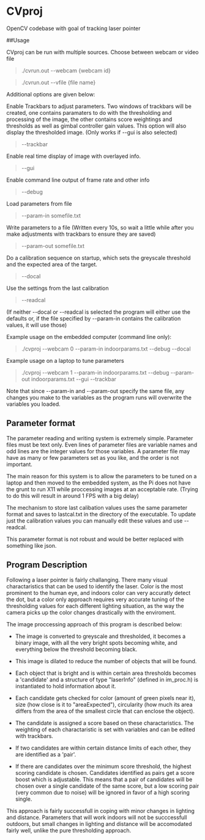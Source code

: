 # CVproj
OpenCV codebase with goal of tracking laser pointer

##Usage

CVproj can be run with multiple sources. Choose between webcam or video file

> ./cvrun.out --webcam {webcam id} 

> ./cvrun.out --vfile {file name}

Additional options are given below:

Enable Trackbars to adjust parameters. Two windows of trackbars will be
created, one contains paramaters to do with the thresholding and processing of
the image, the other contains score weightings and thresholds as well as gimbal
controller gain values. This option will also display the thresholded image.
(Only works if --gui is also selected)

> --trackbar

Enable real time display of image with overlayed info.

> --gui

Enable command line output of frame rate and other info

> --debug

Load parameters from file

> --param-in somefile.txt

Write parameters to a file (Written every 10s, so wait a little while after you
make adjustments with trackbars to ensure they are saved)

> --param-out somefile.txt

Do a calibration sequence on startup, which sets the greyscale threshold and
the expected area of the target.

> --docal

Use the settings from the last calibration

> --readcal

(If neither --docal or --readcal is selected the program will either use the
defaults or, if the file specified by --param-in contains the calibration
values, it will use those)

Example usage on the embedded computer (command line only):

> ./cvproj --webcam 0 --param-in indoorparams.txt --debug --docal

Example usage on a laptop to tune parameters

> ./cvproj --webcam 1 --param-in indoorparams.txt --debug --param-out
> indoorparams.txt --gui --trackbar

Note that since --param-in and --param-out specify the same file, any changes
you make to the variables as the program runs will overwrite the variables you
loaded.

## Parameter format

The parameter reading and writing system is extremely simple. Parameter files
must be text only. Even lines of parameter files are variable names and odd
lines are the integer values for those variables. A parameter file may have as
many or few parameters set as you like, and the order is not important.

The main reason for this system is to allow the parameters to be tuned on
a laptop and then moved to the embedded system, as the Pi does not have the
grunt to run X11 while proccessing images at an acceptable rate. (Trying to do
this will result in around 1 FPS with a big delay)

The mechanism to store last calibation values uses the same parameter format
and saves to lastcal.txt in the directory of the executable. To update just the
calibration values you can manually edit these values and use --readcal.

This parameter format is not robust and would be better replaced with something
like json.

## Program Description

Following a laser pointer is fairly challanging. There many visual
charactaristics that can be used to identify the laser. Color is the most
prominent to the human eye, and indoors color can very accuratly detect the
dot, but a color only approach requires very accurate tuning of the
thresholding values for each different lighting situation, as the way the
camera picks up the color changes drastically with the enviroment.

The image proccessing approach of this program is described below:

- The image is converted to greyscale and thresholded, it becomes a binary
  image, with all the very bright spots becoming white, and everything below
  the threshold becoming black.

- This image is dilated to reduce the number of objects that will be found.

- Each object that is bright and is within certain area thresholds becomes
  a 'candidate' and a structure of type "laserInfo" (defined in im_proc.h) is
  instantiated to hold information about it.

- Each candidate gets checked for color (amount of green pixels near it), size
  (how close is it to "areaExpected"), circularity (how much its area differs
  from the area of the smallest circle that can enclose the object).

- The candidate is assigned a score based on these charactaristics. The
  weighting of each charactaristic is set with variables and can be edited with
  trackbars.

- If two candidates are within certain distance limits of each other, they are
  identified as a 'pair'.

- If there are candidates over the minimum score threshold, the highest scoring
  candidate is chosen. Candidates identified as pairs get a score boost which
  is adjustable. This means that a pair of candidates will be chosen over
  a single candidate of the same score, but a low scoring pair (very common due
  to noise) will be ignored in favor of a high scoring single.

This approach is fairly successfull in coping with minor changes in lighting
and distance. Parameters that will work indoors will not be succcessfull
outdoors, but small changes in lighting and distance will be accomodated fairly
well, unlike the pure thresholding approach.
